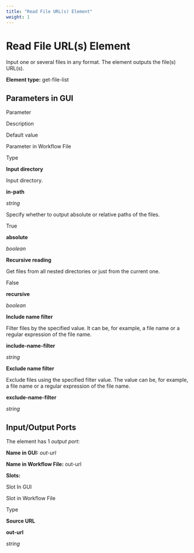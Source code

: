```yaml
---
title: "Read File URL(s) Element"
weight: 1
---
```



# Read File URL(s) Element

Input one or several files in any format. The element outputs the file(s) URL(s).

**Element type:** get-file-list

Parameters in GUI
-----------------

Parameter

Description

Default value

Parameter in Workflow File

Type

**Input directory**

Input directory.



**in-path**

_string_



Specify whether to output absolute or relative paths of the files.

True

**absolute**

_boolean_

**Recursive reading**

Get files from all nested directories or just from the current one.

False

**recursive**

_boolean_

**Include name filter**

Filter files by the specified value. It can be, for example, a file name or a regular expression of the file name.



**include-name-filter**

_string_

**Exclude name filter**

Exclude files using the specified filter value. The value can be, for example, a file name or a regular expression of the file name.



**exclude-name-filter**

_string_



Input/Output Ports
------------------

The element has 1 _output port_:

**Name in GUI:** _out-url_

**Name in Workflow File:** out-url

**Slots:**

Slot In GUI

Slot in Workflow File

Type

**Source URL**

**out-url**

_string_
